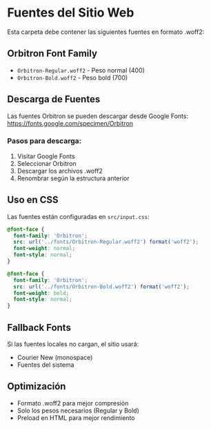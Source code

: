 # Fuentes del Sitio Web

Esta carpeta debe contener las siguientes fuentes en formato .woff2:

## Orbitron Font Family
- `Orbitron-Regular.woff2` - Peso normal (400)
- `Orbitron-Bold.woff2` - Peso bold (700)

## Descarga de Fuentes

Las fuentes Orbitron se pueden descargar desde Google Fonts:
https://fonts.google.com/specimen/Orbitron

### Pasos para descarga:
1. Visitar Google Fonts
2. Seleccionar Orbitron
3. Descargar los archivos .woff2
4. Renombrar según la estructura anterior

## Uso en CSS

Las fuentes están configuradas en `src/input.css`:

```css
@font-face {
  font-family: 'Orbitron';
  src: url('../fonts/Orbitron-Regular.woff2') format('woff2');
  font-weight: normal;
  font-style: normal;
}

@font-face {
  font-family: 'Orbitron';
  src: url('../fonts/Orbitron-Bold.woff2') format('woff2');
  font-weight: bold;
  font-style: normal;
}
```

## Fallback Fonts

Si las fuentes locales no cargan, el sitio usará:
- Courier New (monospace)
- Fuentes del sistema

## Optimización

- Formato .woff2 para mejor compresión
- Solo los pesos necesarios (Regular y Bold)
- Preload en HTML para mejor rendimiento 